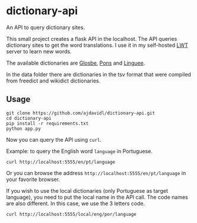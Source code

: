 # dictionary-api

An API to query dictionary sites.

This small project creates a flask API in the localhost. The API queries dictionary sites to get the word translations. I use it in my self-hosted [LWT](https://github.com/HugoFara/lwt) server to learn new words.

The available dictionaries are [Glosbe](https://glosbe.com/), [Pons](https://en.pons.com/translate) and [Linguee](https://www.linguee.com/).

In the data folder there are dictionaries in the tsv format that were compiled from freedict and wikidict dictionaries.

## Usage

```shell
git clone https://github.com/ajdavidl/dictionary-api.git
cd dictionary-api
pip install -r requirements.txt
python app.py
```

Now you can query the API using `curl`. 

Example: to query the English word `language` in Portuguese.

```shell
curl http://localhost:5555/en/pt/language
```

Or you can browse the address `http://localhost:5555/en/pt/language` in your favorite browser.

If you wish to use the local dictionaries (only Portuguese as target language), you need to put the local name in the API call. The code names are also different. In this case, we use the 3 letters code. 

```shell
curl http://localhost:5555/local/eng/por/language
```

